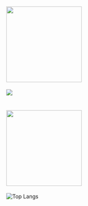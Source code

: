 # <img src="https://github.com/user-attachments/assets/5e571547-b799-4cda-9bf2-9eaac2d44832" width="200">
<img src="https://dreamhack-readme-stats.vercel.app/api/stats?username=Tjdmin1" />

# <img src="https://github.com/user-attachments/assets/d7627b7f-3691-4821-bfd6-3bb33b5ef4fd" width="200">
![Top Langs](https://github-readme-stats.vercel.app/api/top-langs/?username=Tjdmin1&show_icons=true&layout=compact)
